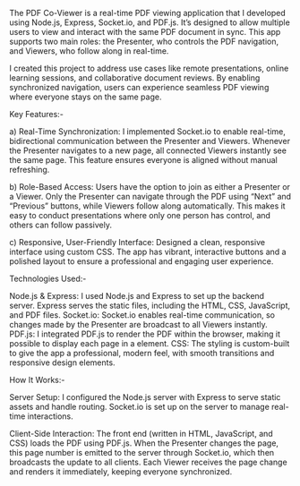 The PDF Co-Viewer is a real-time PDF viewing application that I developed using Node.js, Express, Socket.io, and PDF.js. It’s designed to allow multiple users to view and interact with the same PDF document in sync. This app supports two main roles: the Presenter, who controls the PDF navigation, and Viewers, who follow along in real-time.

I created this project to address use cases like remote presentations, online learning sessions, and collaborative document reviews. By enabling synchronized navigation, users can experience seamless PDF viewing where everyone stays on the same page.

Key Features:-

a) Real-Time Synchronization:
I implemented Socket.io to enable real-time, bidirectional communication between the Presenter and Viewers. Whenever the Presenter navigates to a new page, all connected Viewers instantly see the same page. This feature ensures everyone is aligned without manual refreshing.

b) Role-Based Access:
Users have the option to join as either a Presenter or a Viewer. Only the Presenter can navigate through the PDF using “Next” and “Previous” buttons, while Viewers follow along automatically. This makes it easy to conduct presentations where only one person has control, and others can follow passively.

c) Responsive, User-Friendly Interface:
Designed a clean, responsive interface using custom CSS. The app has vibrant, interactive buttons and a polished layout to ensure a professional and engaging user experience.

Technologies Used:-

Node.js & Express: I used Node.js and Express to set up the backend server. Express serves the static files, including the HTML, CSS, JavaScript, and PDF files.
Socket.io: Socket.io enables real-time communication, so changes made by the Presenter are broadcast to all Viewers instantly.
PDF.js: I integrated PDF.js to render the PDF within the browser, making it possible to display each page in a <canvas> element.
CSS: The styling is custom-built to give the app a professional, modern feel, with smooth transitions and responsive design elements.

How It Works:-

Server Setup:
I configured the Node.js server with Express to serve static assets and handle routing. Socket.io is set up on the server to manage real-time interactions.

Client-Side Interaction:
The front end (written in HTML, JavaScript, and CSS) loads the PDF using PDF.js. When the Presenter changes the page, this page number is emitted to the server through Socket.io, which then broadcasts the update to all clients.
Each Viewer receives the page change and renders it immediately, keeping everyone synchronized.
